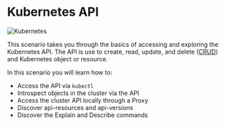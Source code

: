 # Kubernetes API #

![Kubernetes](/javajon/courses/kubernetes-fundamentals/kube-api/assets/kubernetes.png "Kubernetes")

This scenario takes you through the basics of accessing and exploring the Kubernetes API. The API is use to create, read, update, and delete ([CRUD](https://en.wikipedia.org/wiki/Create,_read,_update_and_delete)) and Kubernetes object or resource.

In this scenario you will learn how to:

- Access the API via `kubectl`
- Introspect objects in the cluster via the API
- Access the cluster API locally through a Proxy
- Discover api-resources and api-versions
- Discover the Explain and Describe commands
